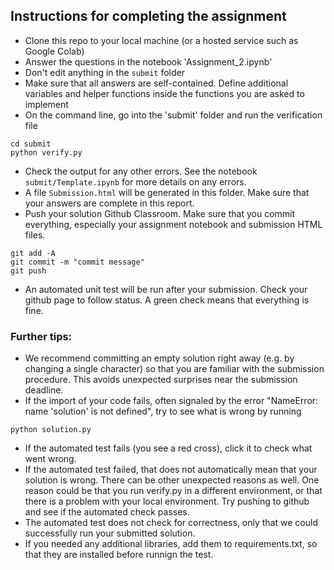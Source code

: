 ## Instructions for completing the assignment
* Clone this repo to your local machine (or a hosted service such as Google Colab)
* Answer the questions in the notebook 'Assignment_2.ipynb'
* Don't edit anything in the `submit` folder
* Make sure that all answers are self-contained. Define additional variables and helper functions inside the functions you are asked to implement
* On the command line, go into the 'submit' folder and run the verification file
```
cd submit
python verify.py
```

* Check the output for any other errors. See the notebook `submit/Template.ipynb` for more details on any errors.
* A file `Submission.html` will be generated in this folder. Make sure that your answers are complete in this report.
* Push your solution Github Classroom. Make sure that you commit everything, especially your assignment notebook and submission HTML files.
```
git add -A
git commit -m "commit message"
git push
```
* An automated unit test will be run after your submission. Check your github page to follow status. A green check means that everything is fine. 


### Further tips:
* We recommend committing an empty solution right away (e.g. by changing a single character) so that you are familiar with the submission procedure. This avoids unexpected surprises near the submission deadline.
* If the import of your code fails, often signaled by the error "NameError: name 'solution' is not defined", try to see what is wrong by running
```
python solution.py
```
* If the automated test fails (you see a red cross), click it to check what went wrong. 
* If the automated test failed, that does not automatically mean that your solution is wrong. There can be other unexpected reasons as well. One reason could be that you run verify.py in a different environment, or that there is a problem with your local environment. Try pushing to github and see if the automated check passes.
* The automated test does not check for correctness, only that we could successfully run your submitted solution.
* If you needed any additional libraries, add them to requirements.txt, so that they are installed before runnign the test.
